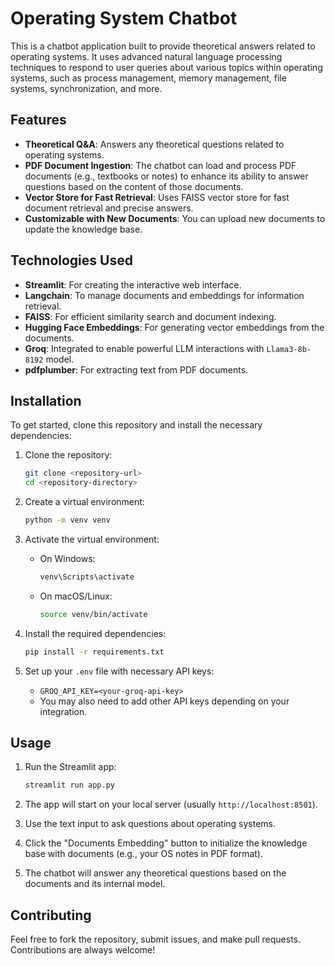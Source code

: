 # Operating System Chatbot

This is a chatbot application built to provide theoretical answers related to operating systems. It uses advanced natural language processing techniques to respond to user queries about various topics within operating systems, such as process management, memory management, file systems, synchronization, and more.

## Features

- **Theoretical Q&A**: Answers any theoretical questions related to operating systems.
- **PDF Document Ingestion**: The chatbot can load and process PDF documents (e.g., textbooks or notes) to enhance its ability to answer questions based on the content of those documents.
- **Vector Store for Fast Retrieval**: Uses FAISS vector store for fast document retrieval and precise answers.
- **Customizable with New Documents**: You can upload new documents to update the knowledge base.
  
## Technologies Used

- **Streamlit**: For creating the interactive web interface.
- **Langchain**: To manage documents and embeddings for information retrieval.
- **FAISS**: For efficient similarity search and document indexing.
- **Hugging Face Embeddings**: For generating vector embeddings from the documents.
- **Groq**: Integrated to enable powerful LLM interactions with `Llama3-8b-8192` model.
- **pdfplumber**: For extracting text from PDF documents.

## Installation

To get started, clone this repository and install the necessary dependencies:

1. Clone the repository:
    ```bash
    git clone <repository-url>
    cd <repository-directory>
    ```

2. Create a virtual environment:
    ```bash
    python -m venv venv
    ```

3. Activate the virtual environment:
    - On Windows:
      ```bash
      venv\Scripts\activate
      ```
    - On macOS/Linux:
      ```bash
      source venv/bin/activate
      ```

4. Install the required dependencies:
    ```bash
    pip install -r requirements.txt
    ```

5. Set up your `.env` file with necessary API keys:
    - `GROQ_API_KEY=<your-groq-api-key>`
    - You may also need to add other API keys depending on your integration.

## Usage

1. Run the Streamlit app:
    ```bash
    streamlit run app.py
    ```

2. The app will start on your local server (usually `http://localhost:8501`).
3. Use the text input to ask questions about operating systems.
4. Click the "Documents Embedding" button to initialize the knowledge base with documents (e.g., your OS notes in PDF format).
5. The chatbot will answer any theoretical questions based on the documents and its internal model.

## Contributing

Feel free to fork the repository, submit issues, and make pull requests. Contributions are always welcome!

